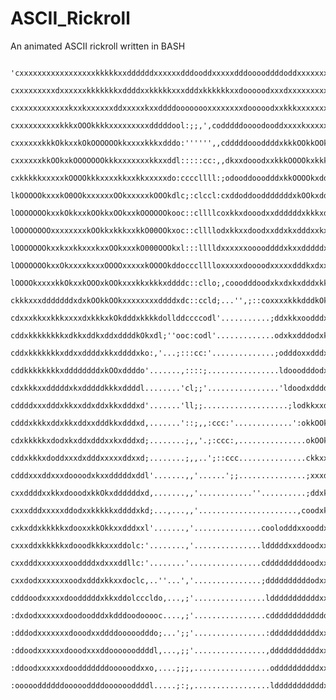 # ASCII_Rickroll
An animated ASCII rickroll written in BASH
               
              'cxxxxxxxxxxxxxxxxxkkkkkxxddddddxxxxxxdddooddxxxxxdddooooddddoddxxxxxxxxxdddooddc               
               cxxxxxxxxxdxxxxxxkkkkkkkxddddxxkkkkkxxxdddxkkkkkkxxdooooodxxxdxxxxxxxxxxddoooddc               
               cxxxxxxxxxxxxkxxkxxxxxxddxxxxxkxxddddoooooooxxxxxxxxdooooodxxkkkxxxxxxxxxddodddc               
               cxxxxxxxxxxkkkxOOOkkkkxxxxxxxxxdddddool:;;,',codddddoooodooddxxxxkxxxxxxxddodddc               
               cxxxxxxkkkOkkxxkOkOOOOOOkkxxxxkkkxdddo:'''''',,cdddddoooddddxkkkOOkkOOkxddoddddc               
               cxxxxxxkkOOkxkOOOOOOOkkkxxxxxxxkkxxddl:::::cc:,,dkxxdooodxxkkkOOOOkxkkkxddoddddc               
               cxkkkkkxxxxxkOOOOkkkxxxxkkxxkkxxxxxdo:ccccllll:;odooddooodddxkkOOOOkxddxxxddxxxc               
               lkOOOOOkxxxkO0OOkxxxxxxOOkxxxxxkOOOkdlc;:clccl:cxddoddoodddddddxkOOkxdddxxxxkxxl               
               lOOOOOOOkxxkOkkxxkOOkkxOOkxxkOOOOOOkooc::cllllcoxkkxdooodxxddddddxkkkxddxxkOOOkl               
               lOOOOOOOOxxxxxxxxkOOkkxkkkxxkkO00OOkxoc::cllllodxkkxxdoodxxddxkxdddxxkxxkOO0000o               
               lOOOOOOOkxxkxxkkxxxkxxOOkxxxkO000OOOkxl:::lllldxxxxxxooooddddxkxxdddddxxk000000o               
               lOOOOOOOkxxOkxxxxkxxxOOOOxxxxxkOOOOkddoccclllloxxxxxdoooodxxxxxdddkxdxxxkO00000d               
               lOOOOkxxxxkkOkxxkOOOxkOOkxxxkkxkkkxddddc::cllo;,cooodddoodxkxdxkxdddxkkxkO00000d               
               ckkkxxxdddddddxdxkOOkkOOkxxxxxxxxddddxdc::ccld;...'',;::coxxxxkkkdddkOkkxxkO000d               
               cdxxxkkxxkkkxxxxdxkkkxkOkdddxkkkkdollddccccodl'...........;ddxkkxoodddxxxxxxOO0o               
               cddxkkkkkkkkxdkkxddkxddxddddkOkxdl;''ooc:codl'.............odxkxdddodxkxxxkkxkkl               
               cddxkkkkkkkxddxxddddxkkxddddxko:,'...;:::cc:'..............;odddoxxdddxkkkOOOkxl               
               cddkkkkkkkkxddddddddxkOOxddddo'.......,::::;................ldooodddodxkkkkOOkxl               
               cdxkkkxxdddddxkxdddddkkkxddddl........'cl;;'................'ldoodxddddxxkkkOOkl               
               cddddxxxdddxkkxxddxddxkkxdddxd'.......'ll;;...................;lodkkxxdddddxkOkl               
               cdddxkkkxddxkkxddxxdddkkxdddxd,.......'::;,,:ccc:'.............':okkOOkddddddxxl               
               cdxkkkkkxdodxkxddxdddxxkxdddxd;........;,,'.;:ccc:,...............okOOkxxkkkkxxl               
               cddxkkkxdoddxxxdxdddxxxxxddxxd;........;,,..';::ccc...............ckkxxdxkxkOOkl               
               cdddxxxddxxxdoooodxkxxdddddxddl'.......,,'......';;...............;xxxdxxxxkOOkl               
               cxxddddxxkkxdooodxkkOkxddddddxd,.......,,'............''..........;ddxkkxdddkxxl               
               cxxxdddxxxxxddodxxkkkkkxddddxkd;...,...,,'......................,coodxkkkxdodxko               
               cxkxddxkkkkkxdooxxkkOkkxxdddxxl'.......,'...............coolodddxxooddxxxxdodxkl               
               cxxxddxkkkkkxdooodkkkxxxddolc:'........,'...............ldddddxxddoodxxxxxxddkOo               
               cxxdddxxxxxxxooddddxdxxxddllc:'........'................cdddddddddoodxxxxxxddxko               
               cxxdodxxxxxxxoodxdddxkkxxdoclc,..''...','...............;ddddddddddodxxxxxxddxko               
               cdddoodxxxxxdoodddddxkkxddolcccldo,...,;'................ldddddddddddxxxxxxdddkl               
               :dxdodxxxxxxdoodoodddxkdddoodooooc....,;'................cddddddddddddddddddddxl               
               :dddodxxxxxxxdooodxxddddooooodddo;...';;'................:dddddddddddxxxxxxxddxl               
               :ddoodxxxxxxdooodxxxddooooooddddl,...,;;'................,dddddddddddxxxxxxxdddc               
               :ddoodxxxxxxdoodddddddoooooddxxo,....;;;,.................oddddddddddxxxxxxxdddc               
               :oooooddddddoooooddddooooooddddl.....;:;,.................ldddddddddddxxxxxxdddc'               
